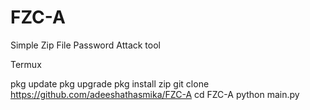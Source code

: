 # FZC-A

Simple Zip File Password Attack tool 

Termux 

pkg update
pkg upgrade
pkg install zip
git clone https://github.com/adeeshathasmika/FZC-A
cd FZC-A
python main.py
